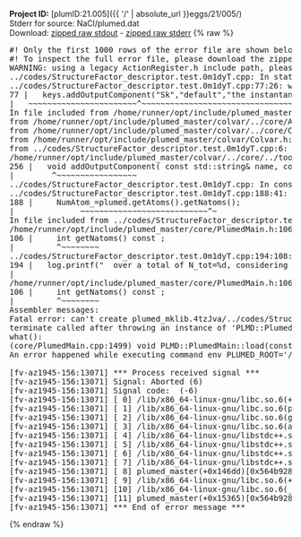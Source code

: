 **Project ID:** [plumID:21.005]({{ '/' | absolute_url }}eggs/21/005/)  
Stderr for source:  NaCl/plumed.dat   
Download: [zipped raw stdout](plumed.dat.plumed_master.stdout.txt.zip) - [zipped raw stderr](plumed.dat.plumed_master.stderr.txt.zip) 
{% raw %}
<pre>
#! Only the first 1000 rows of the error file are shown below
#! To inspect the full error file, please download the zipped raw stderr file above
WARNING: using a legacy ActionRegister.h include path, please use <<#include "core/ActionRegister.h">>
../codes/StructureFactor_descriptor.test.0m1dyT.cpp: In static member function ‘static void PLMD::colvar::StructureFactor_descriptor_test::registerKeywords(PLMD::Keywords&)’:
../codes/StructureFactor_descriptor.test.0m1dyT.cpp:77:26: warning: ‘void PLMD::Keywords::addOutputComponent(const std::string&, const std::string&, const std::string&)’ is deprecated: Use addOutputComponent with four argument and specify valid types for value from scalar/vector/matrix/grid [-Wdeprecated-declarations]
77 |   keys.addOutputComponent("Sk","default","the instantaneous structure factor averaged over a k-shell"); //FIXME not true!
|   ~~~~~~~~~~~~~~~~~~~~~~~^~~~~~~~~~~~~~~~~~~~~~~~~~~~~~~~~~~~~~~~~~~~~~~~~~~~~~~~~~~~~~~~~~~~~~~~~~~~~
In file included from /home/runner/opt/include/plumed_master/colvar/../core/Action.h:27,
from /home/runner/opt/include/plumed_master/colvar/../core/ActionAtomistic.h:25,
from /home/runner/opt/include/plumed_master/colvar/../core/Colvar.h:25,
from /home/runner/opt/include/plumed_master/colvar/Colvar.h:24,
from ../codes/StructureFactor_descriptor.test.0m1dyT.cpp:6:
/home/runner/opt/include/plumed_master/colvar/../core/../tools/Keywords.h:256:8: note: declared here
256 |   void addOutputComponent( const std::string& name, const std::string& key, const std::string& descr );
|        ^~~~~~~~~~~~~~~~~~
../codes/StructureFactor_descriptor.test.0m1dyT.cpp: In constructor ‘PLMD::colvar::StructureFactor_descriptor_test::StructureFactor_descriptor_test(const PLMD::ActionOptions&)’:
../codes/StructureFactor_descriptor.test.0m1dyT.cpp:188:41: warning: ‘int PLMD::PlumedMain::DeprecatedAtoms::getNatoms() const’ is deprecated [-Wdeprecated-declarations]
188 |     NumAtom_=plumed.getAtoms().getNatoms();
|              ~~~~~~~~~~~~~~~~~~~~~~~~~~~^~
In file included from ../codes/StructureFactor_descriptor.test.0m1dyT.cpp:8:
/home/runner/opt/include/plumed_master/core/PlumedMain.h:106:9: note: declared here
106 |     int getNatoms() const ;
|         ^~~~~~~~~
../codes/StructureFactor_descriptor.test.0m1dyT.cpp:194:108: warning: ‘int PLMD::PlumedMain::DeprecatedAtoms::getNatoms() const’ is deprecated [-Wdeprecated-declarations]
194 |   log.printf("  over a total of N_tot=%d, considering a number of atoms N=%d\n",plumed.getAtoms().getNatoms(),NumAtom_);
|                                                                                 ~~~~~~~~~~~~~~~~~~~~~~~~~~~^~
/home/runner/opt/include/plumed_master/core/PlumedMain.h:106:9: note: declared here
106 |     int getNatoms() const ;
|         ^~~~~~~~~
Assembler messages:
Fatal error: can't create plumed_mklib.4tzJva/../codes/StructureFactor_descriptor.test.o: No such file or directory
terminate called after throwing an instance of 'PLMD::Plumed::ExceptionError'
what():
(core/PlumedMain.cpp:1499) void PLMD::PlumedMain::load(const std::string&)
An error happened while executing command env PLUMED_ROOT='/home/runner/opt/lib/plumed_master' PLUMED_VERSION='2.11.0-dev' PLUMED_HTMLDIR='/home/runner/opt/share/doc/plumed_master' PLUMED_INCLUDEDIR='/home/runner/opt/include' PLUMED_PROGRAM_NAME='plumed_master' PLUMED_IS_INSTALLED='yes' "/home/runner/opt/lib/plumed_master"/scripts/mklib.sh -n -o ./../codes/StructureFactor_descriptor.test.2.11.0-dev.so ../codes/StructureFactor_descriptor.test.cpp

[fv-az1945-156:13071] *** Process received signal ***
[fv-az1945-156:13071] Signal: Aborted (6)
[fv-az1945-156:13071] Signal code:  (-6)
[fv-az1945-156:13071] [ 0] /lib/x86_64-linux-gnu/libc.so.6(+0x45330)[0x7febd3e45330]
[fv-az1945-156:13071] [ 1] /lib/x86_64-linux-gnu/libc.so.6(pthread_kill+0x11c)[0x7febd3e9eb2c]
[fv-az1945-156:13071] [ 2] /lib/x86_64-linux-gnu/libc.so.6(gsignal+0x1e)[0x7febd3e4527e]
[fv-az1945-156:13071] [ 3] /lib/x86_64-linux-gnu/libc.so.6(abort+0xdf)[0x7febd3e288ff]
[fv-az1945-156:13071] [ 4] /lib/x86_64-linux-gnu/libstdc++.so.6(+0xa5ff5)[0x7febd42a5ff5]
[fv-az1945-156:13071] [ 5] /lib/x86_64-linux-gnu/libstdc++.so.6(+0xbb0da)[0x7febd42bb0da]
[fv-az1945-156:13071] [ 6] /lib/x86_64-linux-gnu/libstdc++.so.6(_ZSt10unexpectedv+0x0)[0x7febd42a5a55]
[fv-az1945-156:13071] [ 7] /lib/x86_64-linux-gnu/libstdc++.so.6(+0xa5a6f)[0x7febd42a5a6f]
[fv-az1945-156:13071] [ 8] plumed_master(+0x146dd)[0x564b9289e6dd]
[fv-az1945-156:13071] [ 9] /lib/x86_64-linux-gnu/libc.so.6(+0x2a1ca)[0x7febd3e2a1ca]
[fv-az1945-156:13071] [10] /lib/x86_64-linux-gnu/libc.so.6(__libc_start_main+0x8b)[0x7febd3e2a28b]
[fv-az1945-156:13071] [11] plumed_master(+0x15365)[0x564b9289f365]
[fv-az1945-156:13071] *** End of error message ***
</pre>
{% endraw %}

